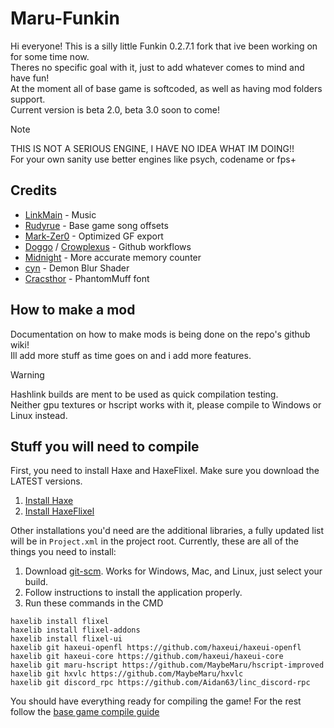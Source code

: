 # Maru-Funkin

Hi everyone! This is a silly little Funkin 0.2.7.1 fork that ive been working on for some time now.<br>
Theres no specific goal with it, just to add whatever comes to mind and have fun!<br>
At the moment all of base game is softcoded, as well as having mod folders support.<br>
Current version is beta 2.0, beta 3.0 soon to come!

> [!NOTE]
> THIS IS NOT A SERIOUS ENGINE, I HAVE NO IDEA WHAT IM DOING!!<br>
> For your own sanity use better engines like psych, codename or fps+

## Credits
* [LinkMain](https://www.youtube.com/@uppybuppy) - Music
* [Rudyrue](https://www.youtube.com/@rudyrue3694) - Base game song offsets
* [Mark-Zer0](https://twitter.com/MarkimusZer0) - Optimized GF export
* [Doggo](https://twitter.com/_d1ggo) / [Crowplexus](https://twitter.com/crowplexus) - Github workflows
* [Midnight](https://github.com/what-is-a-git) - More accurate memory counter
* [cyn](https://twitter.com/cyn0x8) - Demon Blur Shader
* [Cracsthor](https://gamebanana.com/members/1844732) - PhantomMuff font

## How to make a mod

Documentation on how to make mods is being done on the repo's github wiki!<br>
Ill add more stuff as time goes on and i add more features.

> [!WARNING]
> Hashlink builds are ment to be used as quick compilation testing.<br>
> Neither gpu textures or hscript works with it, please compile to Windows or Linux instead.

## Stuff you will need to compile

First, you need to install Haxe and HaxeFlixel. Make sure you download the LATEST versions.

1. [Install Haxe](https://haxe.org/download/)
2. [Install HaxeFlixel](https://haxeflixel.com/documentation/install-haxeflixel/)

Other installations you'd need are the additional libraries, a fully updated list will be in `Project.xml` in the project root. Currently, these are all of the things you need to install:

1. Download [git-scm](https://git-scm.com/downloads). Works for Windows, Mac, and Linux, just select your build.
2. Follow instructions to install the application properly.
3. Run these commands in the CMD

```
haxelib install flixel
haxelib install flixel-addons
haxelib install flixel-ui
haxelib git haxeui-openfl https://github.com/haxeui/haxeui-openfl
haxelib git haxeui-core https://github.com/haxeui/haxeui-core
haxelib git maru-hscript https://github.com/MaybeMaru/hscript-improved
haxelib git hxvlc https://github.com/MaybeMaru/hxvlc
haxelib git discord_rpc https://github.com/Aidan63/linc_discord-rpc
```
You should have everything ready for compiling the game!
For the rest follow the [base game compile guide](https://github.com/FunkinCrew/Funkin#compiling-game)